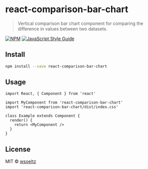 # react-comparison-bar-chart

> Vertical comparison bar chart component for comparing the difference in values between two datasets.

[![NPM](https://img.shields.io/npm/v/react-comparison-bar-chart.svg)](https://www.npmjs.com/package/react-comparison-bar-chart) [![JavaScript Style Guide](https://img.shields.io/badge/code_style-standard-brightgreen.svg)](https://standardjs.com)

## Install

```bash
npm install --save react-comparison-bar-chart
```

## Usage

```tsx
import React, { Component } from 'react'

import MyComponent from 'react-comparison-bar-chart'
import 'react-comparison-bar-chart/dist/index.css'

class Example extends Component {
  render() {
    return <MyComponent />
  }
}
```

## License

MIT © [wsoeltz](https://github.com/wsoeltz)
